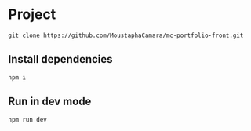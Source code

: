 # Project

```
git clone https://github.com/MoustaphaCamara/mc-portfolio-front.git
```

## Install dependencies

```
npm i
```

## Run in dev mode

```
npm run dev
```
